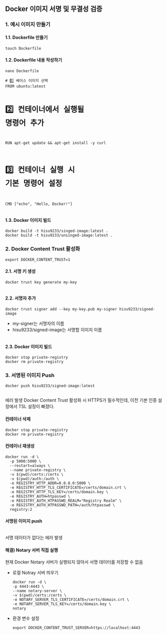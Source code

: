 <h2 id="docker-이미지-서명-및-무결성-검증">Docker 이미지 서명 및 무결성 검증</h2>
<h3 id="1-예시-이미지-만들기">1. 예시 이미지 만들기</h3>
<h4 id="11-dockerfile-만들기">1.1. Dockerfile 만들기</h4>
<pre><code class="language-sh">touch Dockerfile</code></pre>
<h4 id="12-dockerfile-내용-작성하기">1.2. Dockerfile 내용 작성하기</h4>
<pre><code class="language-sh">nano Dockerfile</code></pre>
<pre><code class="language-Dockerfile"># 1️⃣ 베이스 이미지 선택
FROM ubuntu:latest

# 2️⃣ 컨테이너에서 실행될 명령어 추가
RUN apt-get update &amp;&amp; apt-get install -y curl

# 3️⃣ 컨테이너 실행 시 기본 명령어 설정
CMD [&quot;echo&quot;, &quot;Hello, Docker!&quot;]</code></pre>
<h4 id="13-docker-이미지-빌드">1.3. Docker 이미지 빌드</h4>
<pre><code class="language-sh">docker build -t hisu9233/singed-image:latest .
docker build -t hisu9233/unsinged-image:latest .</code></pre>
<h3 id="2-docker-content-trust-활성화">2. Docker Content Trust 활성화</h3>
<pre><code class="language-sh">export DOCKER_CONTENT_TRUST=1</code></pre>
<h4 id="21-서명-키-생성">2.1. 서명 키 생성</h4>
<pre><code class="language-sh">docker trust key generate my-key</code></pre>
<p><img alt="" src="https://velog.velcdn.com/images/gmltn9233/post/055dc068-17d3-46a6-8529-7ac8dc857cc3/image.png" /></p>
<h4 id="22-서명자-추가">2.2. 서명자 추가</h4>
<pre><code class="language-sh">docker trust signer add --key my-key.pub my-signer hisu9233/signed-image</code></pre>
<ul>
<li>my-signer는 서명자의 이름</li>
<li>hisu9233/signed-image는 서명할 이미지 이름</li>
</ul>
<p><img alt="" src="https://velog.velcdn.com/images/gmltn9233/post/d6e1275b-7623-4997-bf75-fa31bad61361/image.png" /></p>
<h4 id="23-docker-이미지-빌드">2.3. Docker 이미지 빌드</h4>
<pre><code class="language-sh">docker stop private-registry
docker rm private-registry</code></pre>
<h3 id="3-서명된-이미지-push">3. 서명된 이미지 Push</h3>
<pre><code class="language-sh">docker push hisu9233/signed-image:latest</code></pre>
<p><img alt="" src="https://velog.velcdn.com/images/gmltn9233/post/a3a54578-bc7a-4058-8b04-48a5cdd7e6df/image.png" /></p>
<p>에러 발생
Docker Content Trust 활성화 시 HTTPS가 필수적인데, 이전 기본 인증 설정에서 TSL 설정이 빠졌다.</p>
<h4 id="컨테이너-삭제">컨테이너 삭제</h4>
<pre><code class="language-sh">docker stop private-registry
docker rm private-registry</code></pre>
<h4 id="컨테이너-재생성">컨테이너 재생성</h4>
<pre><code class="language-sh">docker run -d \
  -p 5000:5000 \
  --restart=always \
  --name private-registry \
  -v $(pwd)/certs:/certs \
  -v $(pwd)/auth:/auth \
  -e REGISTRY_HTTP_ADDR=0.0.0.0:5000 \
  -e REGISTRY_HTTP_TLS_CERTIFICATE=/certs/domain.crt \
  -e REGISTRY_HTTP_TLS_KEY=/certs/domain.key \
  -e REGISTRY_AUTH=htpasswd \
  -e REGISTRY_AUTH_HTPASSWD_REALM=&quot;Registry Realm&quot; \
  -e REGISTRY_AUTH_HTPASSWD_PATH=/auth/htpasswd \
  registry:2</code></pre>
<h4 id="서명된-이미지-push">서명된 이미지 push</h4>
<p><img alt="" src="https://velog.velcdn.com/images/gmltn9233/post/c4da650b-2919-400c-b45c-7ca46e35366b/image.png" /></p>
<p>서명 데이터가 없다는 에러 발생</p>
<h4 id="해결-notary-서버-직접-실행">해결) Notary 서버 직접 실행</h4>
<p>현재 Docker Notary 서버가 실행되지 않아서 서명 데이터를 저장할 수 없음</p>
<ul>
<li>로컬 Notray 서버 띄우기<pre><code class="language-sh">docker run -d \
-p 4443:4443 \
--name notary-server \
-v $(pwd)/certs:/certs \
-e NOTARY_SERVER_TLS_CERTIFICATE=/certs/domain.crt \
-e NOTARY_SERVER_TLS_KEY=/certs/domain.key \
notary</code></pre>
</li>
<li>환경 변수 설정<pre><code class="language-sh">export DOCKER_CONTENT_TRUST_SERVER=https://localhost:4443</code></pre>
</li>
</ul>